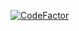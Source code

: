 [![CodeFactor](https://www.codefactor.io/repository/github/algotia/cli/badge)](https://www.codefactor.io/repository/github/algotia/cli)
